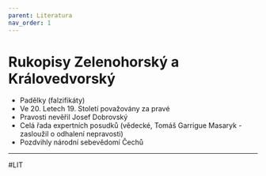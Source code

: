 ```yaml
---
parent: Literatura
nav_order: 1
---
```

# Rukopisy Zelenohorský a Královedvorský

- Padělky (falzifikáty)
- Ve 20. Letech 19. Století považovány za pravé
- Pravosti nevěřil Josef Dobrovský 
- Celá řada expertních posudků (vědecké, Tomáš Garrigue Masaryk - zasloužil o odhalení nepravosti)
- Pozdvihly národní sebevědomí Čechů

---
#LIT 